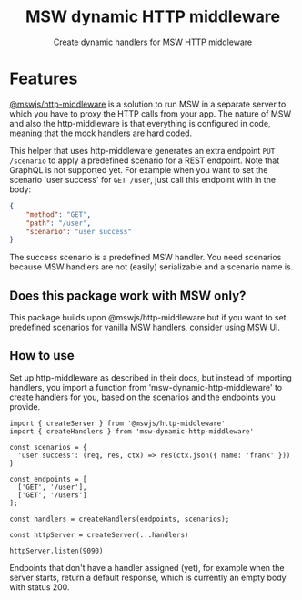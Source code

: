 <h1 align="center">MSW dynamic HTTP middleware</h1>

<p align="center">Create dynamic handlers for MSW HTTP middleware</p>

# Features

[@mswjs/http-middleware](https://github.com/mswjs/http-middleware) is a solution to run MSW in a separate server to which you have to proxy the HTTP calls from your app.
The nature of MSW and also the http-middleware is that everything is configured in code, meaning that the mock handlers are hard coded.

This helper that uses http-middleware generates an extra endpoint `PUT /scenario` to apply a predefined scenario for a REST endpoint. Note that GraphQL is not supported yet.
For example when you want to set the scenario 'user success' for `GET /user`, just call this endpoint with in the body:

```json
{
    "method": "GET",
    "path": "/user",
    "scenario": "user success"
}
```

The success scenario is a predefined MSW handler.
You need scenarios because MSW handlers are not (easily) serializable and a scenario name is.

## Does this package work with MSW only?

This package builds upon @mswjs/http-middleware but if you want to set predefined scenarios for vanilla MSW handlers, consider using [MSW UI](https://github.com/fvanwijk/msw-ui).

## How to use

Set up http-middleware as described in their docs, but instead of importing handlers, you import a function from 'msw-dynamic-http-middleware' to create handlers for you, based on the scenarios and the endpoints you provide.

```
import { createServer } from '@mswjs/http-middleware'
import { createHandlers } from 'msw-dynamic-http-middleware'

const scenarios = {
  'user success': (req, res, ctx) => res(ctx.json({ name: 'frank' }))
}
  
const endpoints = [
  ['GET', '/user'],
  ['GET', '/users']
];

const handlers = createHandlers(endpoints, scenarios);

const httpServer = createServer(...handlers)

httpServer.listen(9090)
```

Endpoints that don't have a handler assigned (yet), for example when the server starts, return a default response, which is currently an empty body with status 200.
